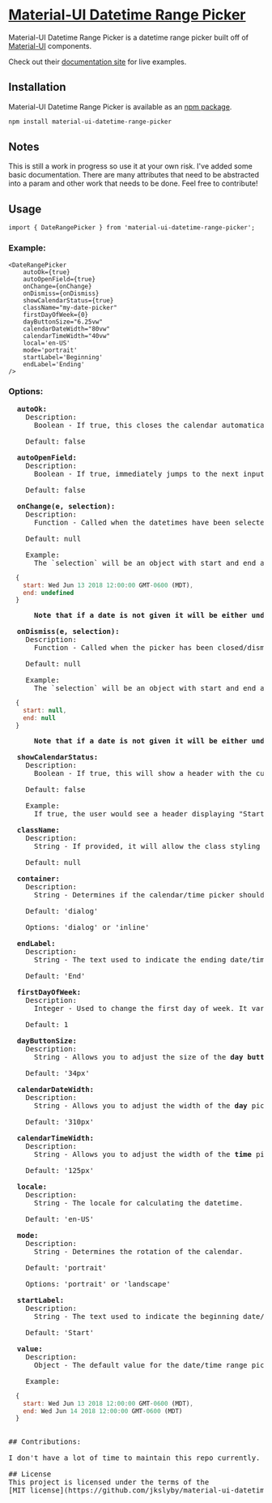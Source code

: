 
# [Material-UI Datetime Range Picker](http://www.material-ui.com/)

Material-UI Datetime Range Picker is a datetime range picker built off of [Material-UI](http://material-ui.com/) components.

Check out their [documentation site](http://www.material-ui.com/) for live examples.

## Installation

Material-UI Datetime Range Picker is available as an [npm package](https://www.npmjs.org/package/material-ui-datetime-range-picker).

```sh
npm install material-ui-datetime-range-picker
```

## Notes

This is still a work in progress so use it at your own risk. I've added some basic documentation. There are many attributes that need to be abstracted into a param and other work that needs to be done. Feel free to contribute!

## Usage

`import { DateRangePicker } from 'material-ui-datetime-range-picker';`

### Example:
```
<DateRangePicker
    autoOk={true}
    autoOpenField={true}
    onChange={onChange}
    onDismiss={onDismiss}
    showCalendarStatus={true}
    className="my-date-picker"
    firstDayOfWeek={0}
    dayButtonSize="6.25vw"
    calendarDateWidth="80vw"
    calendarTimeWidth="40vw"
    local='en-US'
    mode='portrait'
    startLabel='Beginning'
    endLabel='Ending'
/>
```

### Options:

<pre>
  <strong>autoOk:</strong>
    Description:
      Boolean - If true, this closes the calendar automatically when a date/time is selected.

    Default: false

  <strong>autoOpenField:</strong>
    Description:
      Boolean - If true, immediately jumps to the next input field. For example, if you just selected the start date, the start time field would open immediately.

    Default: false

  <strong>onChange(e, selection):</strong>
    Description:
      Function - Called when the datetimes have been selected for start and end.

    Default: null

    Example:
      The `selection` will be an object with start and end attributes that will either be a datetime value or falsey (undefined/null).
</pre>
```javascript
  {
    start: Wed Jun 13 2018 12:00:00 GMT-0600 (MDT),
    end: undefined
  }
```
  <pre>
      <strong>Note that if a date is not given it will be either undefined or null (falsey value).</strong>

  <strong>onDismiss(e, selection):</strong>
    Description:
      Function - Called when the picker has been closed/dismissed.

    Default: null

    Example:
      The `selection` will be an object with start and end attributes that will either be a datetime value or falsey (undefined/null).
</pre>
```javascript
  {
    start: null,
    end: null
  }
```
  <pre>
      <strong>Note that if a date is not given it will be either undefined or null (falsey value).</strong>

  <strong>showCalendarStatus:</strong>
    Description:
      Boolean - If true, this will show a header with the current field being selected.

    Default: false

    Example:
      If true, the user would see a header displaying "Start Date", "End Time", etc... or the custom labels provided.

  <strong>className:</strong>
    Description:
      String - If provided, it will allow the class styling to overwrite some basic styling of the root element.

    Default: null

  <strong>container:</strong>
    Description:
      String - Determines if the calendar/time picker should appear as a modal or inline when active.

    Default: 'dialog'

    Options: 'dialog' or 'inline'

  <strong>endLabel:</strong>
    Description:
      String - The text used to indicate the ending date/time selection fields.

    Default: 'End'

  <strong>firstDayOfWeek:</strong>
    Description:
      Integer - Used to change the first day of week. It varies from Saturday to Monday between different locales. The allowed range is 0 (Sunday) to 6 (Saturday). The default is `1`, Monday, as per ISO 8601.

    Default: 1

  <strong>dayButtonSize:</strong>
    Description:
      String - Allows you to adjust the size of the <strong>day button</strong>. It is a string because it allows you to use different units from px to vw.

    Default: '34px'

  <strong>calendarDateWidth:</strong>
    Description:
      String - Allows you to adjust the width of the <strong>day</strong> picker. It is a string because it allows you to use different units from px to vw.

    Default: '310px'

  <strong>calendarTimeWidth:</strong>
    Description:
      String - Allows you to adjust the width of the <strong>time</strong> picker. It is a string because it allows you to use different units from px to vw.

    Default: '125px'

  <strong>locale:</strong>
    Description:
      String - The locale for calculating the datetime.

    Default: 'en-US'

  <strong>mode:</strong>
    Description:
      String - Determines the rotation of the calendar.

    Default: 'portrait'

    Options: 'portrait' or 'landscape'

  <strong>startLabel:</strong>
    Description:
      String - The text used to indicate the beginning date/time selection fields.

    Default: 'Start'

  <strong>value:</strong>
    Description:
      Object - The default value for the date/time range picker

    Example:
</pre>
```javascript
  {
    start: Wed Jun 13 2018 12:00:00 GMT-0600 (MDT),
    end: Wed Jun 14 2018 12:00:00 GMT-0600 (MDT)
  }
  ```
  <pre>

## Contributions:

I don't have a lot of time to maintain this repo currently. If you see any bugs, feel free to open an issue and if you have time, code contributions are always welcome.

## License
This project is licensed under the terms of the
[MIT license](https://github.com/jkslyby/material-ui-datetime-range-picker/blob/master/LICENSE)
